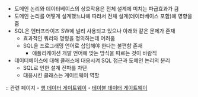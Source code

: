 - 도메인 논리와 데이터베이스의 상호작용은 전체 설계에 미치는 파급효과가 큼
- 도메인 논리를 어떻게 설계했느냐에 따라서 전체 설계(데이터베이스 포함)에 영향을 줌
- SQL은 엔터프라이즈 SW에 널리 사용되고 있으나 아래와 같은 문제가 존재
	- 효과적인 쿼리와 명령을 정의하는데 어려움
	- SQL을 프로그래밍 언어로 삽입해야 한다는 불편함 존재
		- 애플리케이션 개발 언어에 맞는 방식을 따르는 것이 바람직
- 데이터베이스에 대해 클래스에 대응시켜 SQL 접근과 도메인 논리의 분리
	- SQL로 인한 설계 전파를 차단
	- 대응시킨 클래스는 게이트웨이 역할

:: 관련 페이지
	- [행 데이터 게이트웨이](행%20데이터%20게이트웨이.md)
	- [테이블 데이터 게이트웨이](테이블%20데이터%20게이트웨이.md)